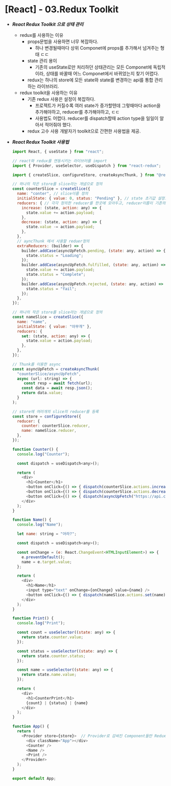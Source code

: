 # [React] - 03.Redux Toolkit

* ___React Redux Toolkit 으로 상태 관리___
  - redux를 사용하는 이유
    - props문법을 사용하면 너무 복잡하다.
      - 하나 변경될때마다 상위 Componet에 props를 추가해서 넘겨주는 형태 ㄷㄷ
    - state 관리 용이
      - 기존의 useState로만 처리하던 상태관리는 모든 Componet에 독립적이라, 상태를 바꿀때 어느 Componet에서 바뀌었는지 찾기 어렵다.
    - redux는 하나의 store에 모든 state와 state를 변경하는 api를 통합 관리하는 라이브러리.
  - redux toolkit을 사용하는 이유
    - 기존 redux 사용은 설정이 복잡하다.
      - 프로젝트가 커질수록 여러 state가 증가할텐데 그렇때마다 action을 추가해야하고, reducer를 추가해야하고, ㄷㄷ
      - 사용법도 어렵다. reducer를 dispatch할때 action type을 일일이 알아서 적어줘야 했다.
    - redux 고수 사용 개발자가 toolkit으로 간편한 사용법을 제공.

* ___React Redux Toolkit 사용법___
  ```javascript
  import React, { useState } from "react";

  // react와 redux를 연동시키는 라이브러를 import
  import { Provider, useSelector, useDispatch } from "react-redux";

  import { createSlice, configureStore, createAsyncThunk, } from "@reduxjs/toolkit";

  // 하나의 작은 store를 slice라는 개념으로 정의
  const counterSlice = createSlice({
    name: "conter", // slice이름 정의
    initialState: { value: 0, status: "Pending" }, // state 초기값 설정.
    reducers: { // 각각 정의한 reducer를 한곳에 모아두고, reducer이름이 기존의 action type이다.
      increase: (state, action: any) => {
        state.value += action.payload;
      },
      decrease: (state, action: any) => {
        state.value -= action.payload;
      },
    },
    // ayncThunk 에서 사용할 reduer정의
    extraReducers: (builder) => {
      builder.addCase(asyncUpFetch.pending, (state: any, action) => {
        state.status = "Loading";
      });
      builder.addCase(asyncUpFetch.fulfilled, (state: any, action) => {
        state.value += action.payload;
        state.status = "Complete";
      });
      builder.addCase(asyncUpFetch.rejected, (state: any, action) => {
        state.status = "fail";
      });
    },
  });

  // 하나의 작은 store를 slice라는 개념으로 정의
  const nameSlice = createSlice({
    name: "name",
    initialState: { value: "아무개" },
    reducers: {
      set: (state, action: any) => {
        state.value = action.payload;
      },
    },
  });

  // Thunk를 이용한 async
  const asyncUpFetch = createAsyncThunk(
    "counterSlice/asyncUpFetch",
    async (url: string) => {
       const resp = await fetch(url);
      const data = await resp.json();
      return data.value;
    }
  );

  // store에 여러개의 slice의 reducer를 등록
  const store = configureStore({
    reducer: {
      counter: counterSlice.reducer,
      name: nameSlice.reducer,
    },
  });

  function Counter() {
    console.log("Counter");

    const dispatch = useDispatch<any>();

    return (
      <div>
        <h1>Counter</h1>
        <button onClick={() => { dispatch(counterSlice.actions.increase(2)); }} > + </button>
        <button onClick={() => { dispatch(counterSlice.actions.decrease(2)); }} > - </button>
        <button onClick={() => { dispatch(asyncUpFetch("https://api.countapi.xyz/hit/opesaljkdfslkjfsadf.com/visits"));}} > async </button>
      </div>
    );
  }

  function Name() {
    console.log("Name");

    let name: string = "어라?";

    const dispatch = useDispatch<any>();

    const onChange = (e: React.ChangeEvent<HTMLInputElement>) => {
      e.preventDefault();
      name = e.target.value;
    };

    return (
      <div>
        <h1>Name</h1>
        <input type="text" onChange={onChange} value={name} />
        <button onClick={() => { dispatch(nameSlice.actions.set(name)); }} > 변경 </button>
      </div>
    );
  }

  function Print() {
    console.log("Print");

    const count = useSelector((state: any) => {
      return state.counter.value;
    });

    const status = useSelector((state: any) => {
      return state.counter.status;
    });

    const name = useSelector((state: any) => {
      return state.name.value;
    });

    return (
      <div>
        <h1>CounterPrint</h1>
        {count} | {status} | {name}
      </div>
    );
  }

  function App() {
    return (
      <Provider store={store}>  // Provider로 감싸진 Component들만 Redux에 영향을 받음.
        <div className="App"></div>
        <Counter />
        <Name />
        <Print />
      </Provider>
    );
  }

  export default App;
  ```

  